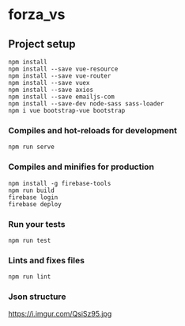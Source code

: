 # forza_vs

## Project setup

```
npm install
npm install --save vue-resource
npm install --save vue-router
npm install --save vuex
npm install --save axios
npm install --save emailjs-com
npm install --save-dev node-sass sass-loader
npm i vue bootstrap-vue bootstrap
```

### Compiles and hot-reloads for development

```
npm run serve
```

### Compiles and minifies for production

```
npm install -g firebase-tools
npm run build
firebase login
firebase deploy

```

### Run your tests

```
npm run test
```

### Lints and fixes files

```
npm run lint
```

### Json structure

https://i.imgur.com/QsiSz95.jpg

